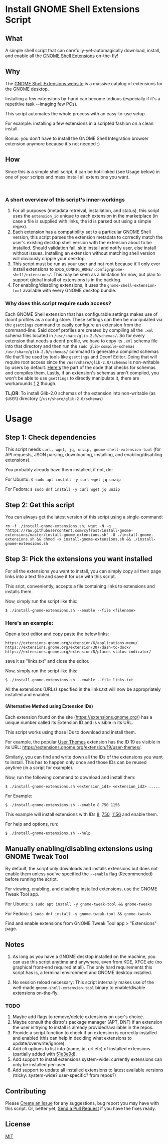 # Install GNOME Shell Extensions Script

## What

A simple shell script that can carefully-yet-automagically download, install, and enable all the [GNOME Shell Extensions](https://extensions.gnome.org/) on-the-fly!

## Why

The [GNOME Shell Extensions website](https://extensions.gnome.org/) is a massive catalog of extensions for the GNOME desktop.

Installing a few extensions by-hand can become tedious (especially if it's a repetitive task --imaging few PCs).

This script automates the whole process with an easy-to-use setup.

For example: installing a few extensions in a scripted fashion on a clean install.

Bonus: you don't have to install the GNOME Shell Integration browser extension anymore because it's not needed :)

## How

Since this is a simple shell script, it can be hot-linked (see Usage below) in one of your scripts and mass install all extensions you want.

<br />

### A short overview of this script's inner-workings

1. For all purposes (metadata retreival, installation, and status), this script uses the `extension_id` unique to each extension in the marketplace (in case a file is supplied with links, the id is parsed out using a simple regex).
2. Each extension has a compatibility set to a particular GNOME Shell version, this script parses the extension metadata to correctly match the user's existing desktop shell version with the extension about to be installed. Should validation fail, skip install and notify user, else install without issues. Installing an extension without matching shell version will obviously cripple your desktop.
3. This script must be run as your user and not root because it'll only ever install extensions to `$XDG_CONFIG_HOME/.config/gnome-shell/extensions/`. This may be seen as a limitation for now, but plan to support global install of extensions is in the backlog.
4. For enabling/disabling extensions, it uses the `gnome-shell-extension-tool` available with every GNOME desktop bundle.

### Why does this script require sudo access?

Each GNOME Shell extension that has configurable settings makes use of dconf profiles as a config store. These settings can then be manipulated via the `gsettings` command to easily configure an extension from the command-line. Said dconf profiles are created by compiling all the `.xml`  schema files located in `/usr/share/glib-2.0/schemas/`. So for every extension that needs a dconf profile, we have to copy its `.xml` schema file into that directory and then run the `sudo glib-compile-schemas /usr/share/glib-2.0/schemas/` command to generate a compiled schemas file that'll be used by tools like `gsettings` and Dconf Editor. Doing that will require root access since the `/usr/share/glib-2.0/schemas` is non-writable by users by default. [Here's](https://github.com/cyfrost/install-gnome-extensions/blob/7ea5327e36c35e732c6c97887c08fe3596506727/install-gnome-extensions.sh#L174) the part of the code that checks for schemas and compiles them. Lastly, if an extension's schemas aren't compiled, you won't be able to use `gsettings` to directly manipulate it, there are workarounds [1](https://askubuntu.com/questions/251712/how-can-i-install-a-gsettings-schema-without-root-privileges) [2](https://askubuntu.com/a/1008879/538011) though.

**TL;DR**: To install Glib-2.0 schemas of the extension into non-writable (as `$USER`) directory (`/usr/share/glib-2.0/schemas`)

# Usage

## Step 1: Check dependencies

This script needs `curl, wget, jq, unzip, gnome-shell-extension-tool` (for API requests, JSON parsing, downloading, installing, and enabling/disabling extensions).

You probably already have them installed, if not, do:

For Ubuntu: `$ sudo apt install -y curl wget jq unzip`

For Fedora: `$ sudo dnf install -y curl wget jq unzip`

## Step 2: Get this script

You can always get the latest version of this script using a single-command:

`rm -f ./install-gnome-extensions.sh; wget -N -q "https://raw.githubusercontent.com/cyfrost/install-gnome-extensions/master/install-gnome-extensions.sh" -O ./install-gnome-extensions.sh && chmod +x install-gnome-extensions.sh && ./install-gnome-extensions.sh`

## Step 3: Pick the extensions you want installed

For all the extensions you want to install, you can simply copy all their page links into a text file and save it for use with this script.

This sript, conveniently, accepts a file containing links to extensions and installs them.

Now, simply run the script like this:

`$ ./install-gnome-extensions.sh --enable --file <filename>`

### Here's an example:

Open a text editor and copy paste the below links:

```
https://extensions.gnome.org/extension/6/applications-menu/
https://extensions.gnome.org/extension/307/dash-to-dock/
https://extensions.gnome.org/extension/8/places-status-indicator/
```
save it as "links.txt" and close the editor.

Now, simply run the script like this:

`$ ./install-gnome-extensions.sh --enable --file links.txt`

All the extensions (URLs) specified in the links.txt will now be appropriately installed and enabled.

#### (Alternative Method using Extension IDs)

Each extension found on the site (https://extensions.gnome.org/) has a unique number called its Extension ID and is visible in its URL.

This script works using those IDs to download and install them.

For example, the popular [User Themes](https://extensions.gnome.org/extension/19/user-themes/) extension has the ID 19 as visible in its URL: https://extensions.gnome.org/extension/19/user-themes/.

Similarly, you can find and write down all the IDs of the extensions you want to install. This has to happen only once and those IDs can be reused anytime (in a script for example).

Now, run the following command to download and install them:

`$ ./install-gnome-extensions.sh <extension_id1> <extension_id2> .....`

For Example:

`$ ./install-gnome-extensions.sh --enable 8 750 1156` 

This example will install extensions with IDs [8](https://extensions.gnome.org/extension/8/places-status-indicator/), [750](https://extensions.gnome.org/extension/750/openweather/), [1156](https://extensions.gnome.org/extension/1156/gsnow/) and enable them.

For help and options, run:

`$ ./install-gnome-extensions.sh --help`

## Manually enabling/disabling extensions using GNOME Tweak Tool

By default, the script only downloads and installs extensions but does not enable them unless you've specified the `--enable` flag (Recommended) before running the script.

For viewing, enabling, and disabling installed extensions, use the GNOME Tweak Tool app.

For Ubuntu: `$ sudo apt install -y gnome-tweak-tool && gnome-tweaks`

For Fedora: `$ sudo dnf install -y gnome-tweak-tool && gnome-tweaks`

Find and enable extensions from GNOME Tweak Tool app > "Extensions" page.


## Notes

1. As long as you have a GNOME desktop installed on the machine, you can use this script anytime and anywhere, even from KDE, XFCE etc (no graphical front-end required at all). The only hard requirements this script has is, a terminal environment and GNOME desktop installed.

2. No session reload necessary: This script internally makes use of the well-made `gnome-shell-extension-tool` binary to enable/disable extensions on-the-fly.

### TODO

1. Maybe add flags to remove/delete extensions on user's choice.
2. Maybe consult the distro's package manager (APT, DNF) if an extension the user is trying to install is already provided/available in the repos.
3. Provide a script function to check if an extension is correctly installed and enabled (this can help in deciding what extensions to update/overwrite/ignore).
5. Add cli options to list info (name, id, url etc) of installed extensions (partially added with [51e3e9d](https://github.com/cyfrost/install-gnome-extensions/commit/51e3e9da4b9a208a01fd4f95440a0577290e3fbe)).
6. Add support to install extensions system-wide. currently extensions can only be installed per-user.
7. Add support to update all installed extensions to latest available versions (tricky: system-wide? user-specific? from repos?)

## Contributing

Please [Create an Issue](https://github.com/cyfrost/install-gnome-extensions/issues) for any suggestions, bug report you may have with this script. Or, better yet, [Send a Pull Request](https://github.com/cyfrost/install-gnome-extensions/pulls) if you have the fixes ready.

## License

[MIT](https://github.com/cyfrost/install-gnome-extensions/blob/master/LICENSE)
